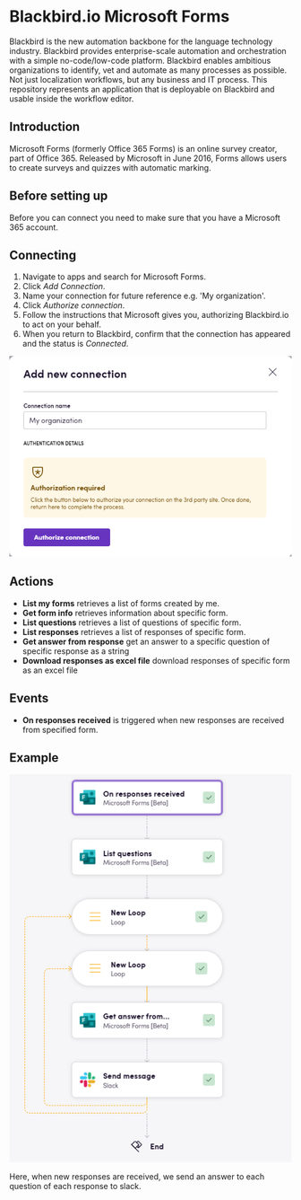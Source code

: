 # Blackbird.io Microsoft Forms

Blackbird is the new automation backbone for the language technology industry. Blackbird provides enterprise-scale automation and orchestration with a simple no-code/low-code platform. Blackbird enables ambitious organizations to identify, vet and automate as many processes as possible. Not just localization workflows, but any business and IT process. This repository represents an application that is deployable on Blackbird and usable inside the workflow editor.

## Introduction

<!-- begin docs -->

Microsoft Forms (formerly Office 365 Forms) is an online survey creator, part of Office 365. Released by Microsoft in June 2016, Forms allows users to create surveys and quizzes with automatic marking.

## Before setting up

Before you can connect you need to make sure that you have a Microsoft 365 account.

## Connecting

1. Navigate to apps and search for Microsoft Forms.
2. Click _Add Connection_.
3. Name your connection for future reference e.g. 'My organization'.
4. Click _Authorize connection_.
5. Follow the instructions that Microsoft gives you, authorizing Blackbird.io to act on your behalf. 
6. When you return to Blackbird, confirm that the connection has appeared and the status is _Connected_.

![Connecting](image/README/connecting.png)

## Actions

- **List my forms** retrieves a list of forms created by me.
- **Get form info** retrieves information about specific form.
- **List questions** retrieves a list of questions of specific form.
- **List responses** retrieves a list of responses of specific form.
- **Get answer from response** get an answer to a specific question of specific response as a string
- **Download responses as excel file** download responses of specific form as an excel file

## Events

- **On responses received** is triggered when new responses are received from specified form.

## Example

![example](image/README/example.png)

Here, when new responses are received, we send an answer to each question of each response to slack.

<!-- end docs -->
